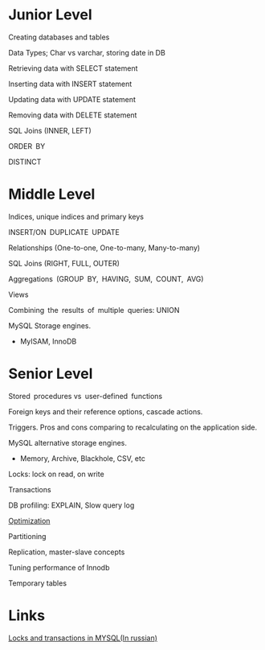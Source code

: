 # Junior Level

Creating databases and tables

Data Types; Char vs varchar, storing date in DB

Retrieving data with SELECT statement

Inserting data with INSERT statement

Updating data with UPDATE statement

Removing data with DELETE statement

SQL Joins (INNER, LEFT)

ORDER BY

DISTINCT


# Middle Level

Indices, unique indices and primary keys 

INSERT/ON DUPLICATE UPDATE

Relationships (One-to-one, One-to-many, Many-to-many)

SQL Joins (RIGHT, FULL, OUTER)

Aggregations (GROUP BY, HAVING, SUM, COUNT, AVG)

Views

Combining the results of multiple queries: UNION

MySQL Storage engines. 
* MyISAM, InnoDB

# Senior Level
Stored procedures vs user-defined functions

Foreign keys and their reference options, cascade actions.

Triggers. Pros and cons comparing to recalculating on the application side.

MySQL alternative storage engines. 
* Memory, Archive, Blackhole, CSV, etc

Locks: lock on read, on write

Transactions

DB profiling: EXPLAIN, Slow query log 

[Optimization](https://dev.mysql.com/doc/refman/8.0/en/optimization.html)

Partitioning 

Replication, master-slave concepts

Tuning performance of Innodb

Temporary tables

# Links
[Locks and transactions in MYSQL(In russian)](https://zinvapel.github.io/prog/database/2018/10/04/mysqlc-transaction/)